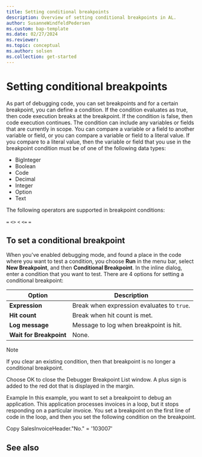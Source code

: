 ```yaml
---
title: Setting conditional breakpoints
description: Overview of setting conditional breakpoints in AL.
author: SusanneWindfeldPedersen
ms.custom: bap-template
ms.date: 02/27/2024
ms.reviewer: 
ms.topic: conceptual
ms.author: solsen
ms.collection: get-started
---
```


# Setting conditional breakpoints

As part of debugging code, you can set breakpoints and for a certain breakpoint, you can define a condition. If the condition evaluates as true, then code execution breaks at the breakpoint. If the condition is false, then code execution continues. The condition can include any variables or fields that are currently in scope. You can compare a variable or a field to another variable or field, or you can compare a variable or field to a literal value. If you compare to a literal value, then the variable or field that you use in the breakpoint condition must be of one of the following data types:

- BigInteger
- Boolean
- Code
- Decimal
- Integer
- Option
- Text

The following operators are supported in breakpoint conditions:

`=`
`<>`
`<`
`<=`
`=`

## To set a conditional breakpoint

When you've enabled debugging mode, and found a place in the code where you want to test a condition, you choose **Run** in the menu bar, select **New Breakpoint**, and then **Conditional Breakpoint**. In the inline dialog, enter a condition that you want to test. There are 4 options for setting a conditional breakpoint:

|Option|Description|
|------|-----------|
|**Expression**|Break when expression evaluates to `true`.|
|**Hit count**|Break when hit count is met.|
|**Log message**|Message to log when breakpoint is hit. |
|**Wait for Breakpoint**|None.|
<!-- check-->

Note

If you clear an existing condition, then that breakpoint is no longer a conditional breakpoint.

Choose OK to close the Debugger Breakpoint List window. A plus sign is added to the red dot that is displayed in the margin.

Example
In this example, you want to set a breakpoint to debug an application. This application processes invoices in a loop, but it stops responding on a particular invoice. You set a breakpoint on the first line of code in the loop, and then you set the following condition on the breakpoint.


Copy
SalesInvoiceHeader."No." = '103007'  



## See also